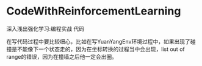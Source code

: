 # CodeWithReinforcementLearning
深入浅出强化学习:编程实战  代码

在写代码过程中要比较细心，比如在写YuanYangEnv环境过程中，如果出现了碰撞是不能像下一个状态走的，因为在坐标转换的过程当中会出现，list out of range的错误，因为在撞墙之后他一定会出圈。

